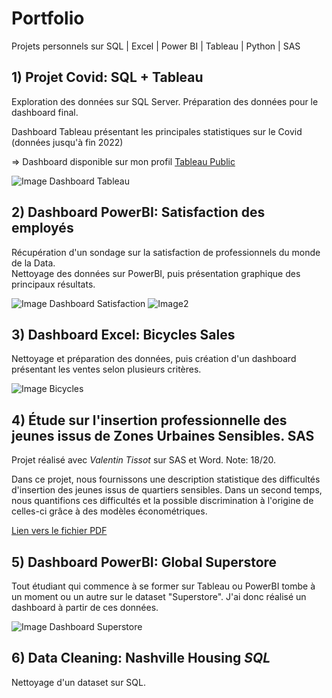 # Portfolio

Projets personnels sur SQL | Excel | Power BI | Tableau | Python | SAS


## 1) Projet Covid: SQL + Tableau

Exploration des données sur SQL Server.
Préparation des données pour le dashboard final. 

Dashboard Tableau présentant les principales statistiques sur le Covid (données jusqu'à fin 2022)

=> Dashboard disponible sur mon profil [Tableau Public](https://public.tableau.com/app/profile/xavier.g1335)

![Image Dashboard Tableau](https://user-images.githubusercontent.com/62169499/224580993-1429f766-1a39-481e-a07d-0351d7dfd9d6.PNG)

## 2) Dashboard PowerBI: Satisfaction des employés

Récupération d'un sondage sur la satisfaction de professionnels du monde de la Data.  
Nettoyage des données sur PowerBI, puis présentation graphique des principaux résultats.

![Image Dashboard Satisfaction](https://user-images.githubusercontent.com/62169499/224582072-3dc2e5ee-9af7-4123-9c5f-cfc3996d117f.png) ![Image2](https://user-images.githubusercontent.com/62169499/224582194-9243252a-8072-4c59-b2ab-09c8cbd0bac4.png)

## 3) Dashboard Excel: Bicycles Sales

Nettoyage et préparation des données, puis création d'un dashboard présentant les ventes selon plusieurs critères.

![Image Bicycles](https://user-images.githubusercontent.com/62169499/224582555-d9338d36-a14a-42b1-804b-51ea312f213c.png)

## 4) Étude sur l'insertion professionnelle des jeunes issus de Zones Urbaines Sensibles. SAS

Projet réalisé avec _Valentin Tissot_ sur SAS et Word. Note: 18/20.

Dans ce projet, nous fournissons une description statistique des difficultés d'insertion des jeunes issus de quartiers sensibles. 
Dans un second temps, nous quantifions ces difficultés et la possible discrimination à l'origine de celles-ci grâce à des modèles économétriques.

[Lien vers le fichier PDF](https://drive.google.com/file/d/1Aw-v-nGfs07vwk97mOmZFOlQvSul7vao/view?usp=sharing)


## 5) Dashboard PowerBI: Global Superstore

Tout étudiant qui commence à se former sur Tableau ou PowerBI tombe à un moment ou un autre sur le dataset "Superstore".
J'ai donc réalisé un dashboard à partir de ces données.

![Image Dashboard Superstore](https://user-images.githubusercontent.com/62169499/224581669-bff221f4-8195-4f27-9207-ece94f209483.png)



## 6) Data Cleaning: Nashville Housing _SQL_

Nettoyage d'un dataset sur SQL.


